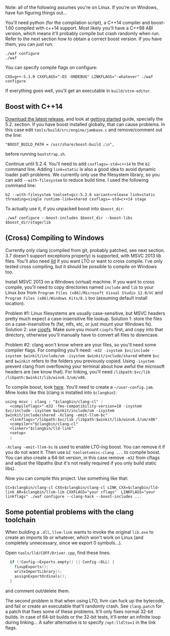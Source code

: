 Note: all of the following assumes you're on Linux. If you're on Windows, have
fun figuring things out...

You'll need python (for the compilation script), a C++14 compiler and boost-1.60
compiled with c++14 support. Most likely you'll have a C++98 ABI version, which
means it'll probably compile but crash randomly when run. Refer to the next
section how to obtain a correct boost version. If you have them, you can just
run:

```
./waf configure
./waf
```

You can specify compile flags on configure:

```
CXX=g++-5.3.0 CXXFLAGS="-O3 -DNDEBUG" LINKFLAGS="-whatever" ./waf configure
```

If everything goes well, you'll get an executable in `build/stcm-editor`.

Boost with C++14
----------------

[Download the latest release][boost-dl], and look at
[getting started][boost-getting-started] guide, specially the 5.2. section. If
you have boost installed globally, that can cause problems. In this case edit
`tools/build/src/engine/jambase.c` and remove/comment out the line:
```
"BOOST_BUILD_PATH = /usr/share/boost-build ;\n",
```
before running `bootstrap.sh`.

Continue until 5.2.4. You'll need to add `cxxflags=-std=c++14` to the `b2`
command line. Adding `link=static` is also a good idea to avoid dynamic loader
path problems. We currently only use the filesystem library, so you can add
`--with-filesystem` to reduce build time. I used the following command line:
```
b2 --with-filesystem toolset=gcc-5.3.0 variant=release link=static threading=single runtime-link=shared cxxflags=-std=c++14 stage
```

To actually use it, if you unpacked boost into `$boost_dir`:
```
./waf configure --boost-includes $boost_dir --boost-libs $boost_dir/stage/lib
```

(Cross) Compiling to Windows
----------------------------

Currently only clang (compiled from git, probably patched, see next section. 3.7
doesn't support exceptions properly) is supported, with MSVC 2013 lib files.
You'll also need [lld] if you want LTO or want to cross compile. I've only
tested cross compiling, but it should be possible to compile on Windows too.

Install MSVC 2013 on a Windows (virtual) machine. If you want to cross compile,
you'll need to copy directories named `include` and `lib` to your Linux box from
`Program Files (x86)/Microsoft Visual Studio 12.0/VC` and `Program Files
(x86)/Windows Kits/8.1` too (assuming default install location).

Problem #1: Linux filesystems are usually case-sensitive, but MSVC headers
pretty much expect a case-insensitive file lookup. Solution 1: store the files
on a case-insensitive fs (fat, ntfs, etc, or just mount your Windows fs).
Solution 2: use [ciopfs]. Make sure you mount `ciopfs` first, and copy into that
directory, otherwise you'll manually have to convert all files to downcase.

Problem #2: clang won't know where are your files, so you'll need some compiler
flags. For compiling you'll need: `-m32 -isystem $vc/include -isystem
$winkit/include/um -isystem $winkit/include/shared` where `$vc` and `$winkit`
refers to the folders you previously copied. Using `-isystem` prevent clang from
overflowing your terminal about how awful the microsoft headers are (we know
that). For linking, you'll need `/libpath:$vc/lib
/libpath:$winkit/lib/winv6.3/um/x86`.

To compile boost, look [here][boost-cross]. You'll need to create a
`~/user-config.jam`. Mine looks like this (clang is installed into `$clangbin`):

```
using msvc : clang : "$clangbin/clang-cl" :
  <compileflags>"-m32 -fms-compatibility-version=18 -isystem $vc/include -isystem $winkit/include/um -isystem $winkit/include/shared -Xclang -emit-llvm-bc"
  <linkflags>"/libpath:$vc/lib /libpath:$winkit/lib/winv6.3/um/x86"
  <compiler>"$clangbin/clang-cl"
  <linker>"$clangbin/lld-link"
  <setup>
  ;
```

`-Xclang -emit-llvm-bc` is used to enable LTO-ing boost. You can remove it if
you do not want it. Then use `b2 toolset=msvc-clang ...` to compile boost. You
can also create a 64-bit version, in this case remove `-m32` from cflags and
adjust the libpaths (but it's not really required if you only build static
libs).


Now you can compile this project. Use something like that:
```
CC=$clangbin/clang-cl CXX=$clangbin/clang-cl LINK_CXX=$clangbin/lld-link AR=$clangbin/llvm-lib CXXFLAGS="your cflags"  LINKFLAGS="your linkflags" ./waf configure --clang-hack --boost-includes ...
```

Some potential problems with the clang toolchain
------------------------------------------------

When building a `.dll`, `llvm-link` wants to invoke the original `lib.exe` to
create an imports lib or whatever, which won't work on Linux (and completely
unnecessary, since we export 0 symbols...).

Open `tools/lld/COFF/Driver.cpp`, find these lines:
```c++
  if (!Config->Exports.empty() || Config->DLL) {
    fixupExports();
    writeImportLibrary();
    assignExportOrdinals();
  }
```
and comment out/delete them.

The second problem is that when using LTO, llvm can fuck up the bytecode, and
fail or create an executable that'll randomly crash. See `clang.patch` for a
patch that fixes some of these problems. It'll only fixes normal 32-bit builds.
In case of 64-bit builds or the 32-bit tests, it'll enter an infinite loop
during linking... A safer alternative is to specify `/opt:lldlto=1` in the link
flags.


[boost-dl]: http://www.boost.org/users/download/
[boost-getting-started]: http://www.boost.org/doc/libs/1_60_0/more/getting_started/unix-variants.html
[boost-cross]: http://www.boost.org/build/doc/html/bbv2/tasks/crosscompile.html
[lld]: http://lld.llvm.org/
[ciopfs]: http://www.brain-dump.org/projects/ciopfs/
